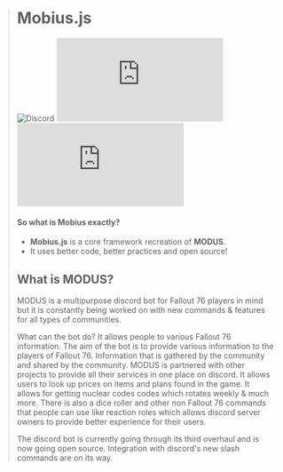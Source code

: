> # Mobius.js
> ![Discord](https://img.shields.io/discord/588386689274216487?color=5865F2&label=The%20MODUS%20Project&style=flat&logo=Discord&logoColor=white)
> ![GitHub code size in bytes](https://img.shields.io/github/languages/code-size/TexNevada/Mobius.js?style=flat)
> ![Lines of code](https://img.shields.io/tokei/lines/github/TexNevada/Mobius.js?style=flat)
> #### So what is Mobius exactly?
>
> - **Mobius.js** is a core framework recreation of **MODUS**.
> - It uses better code, better practices and open source!
>  
> ## What is MODUS?
> MODUS is a multipurpose discord bot for Fallout 76 players in mind but it is constantly being  worked on with new commands & features for all types of communities.
>
> What can the bot do?
> It allows people to various Fallout 76 information. The aim of the bot is to provide various information to the players of Fallout 76. Information that is gathered by the community and shared by the community. MODUS is partnered with other projects to provide all their services in one place on discord. It allows users to look up prices on items and plans found in the game. It allows for getting nuclear codes codes which rotates weekly & much more. There is also a dice roller and other non Fallout 76 commands that people can use like reaction roles which allows discord server owners to provide better experience for their users.
> 
> The discord bot is currently going through its third overhaul and is now going open source. Integration with discord's new slash commands are on its way.